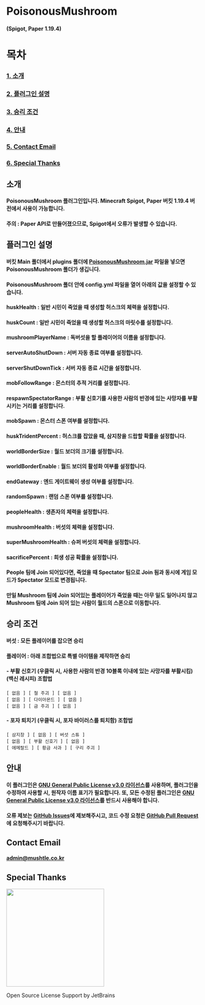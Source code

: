 # PoisonousMushroom
#### (Spigot, Paper 1.19.4)

# 목차
### [1. 소개](#소개)
### [2. 플러그인 설명](#플러그인-설명)
### [3. 승리 조건](#승리-조건)
### [4. 안내](#안내)
### [5. Contact Email](#Contact-Email)
### [6. Special Thanks](#Special-Thanks)

## 소개
#### PoisonousMushroom 플러그인입니다. Minecraft Spigot, Paper 버킷 1.19.4 버전에서 사용이 가능합니다.
#### 주의 : Paper API로 만들어졌으므로, Spigot에서 오류가 발생할 수 있습니다.

## 플러그인 설명
#### 버킷 Main 폴더에서 plugins 폴더에 [PoisonousMushroom.jar](https://github.com/yj0524/PoisonousMushroom/releases/latest/download/PoisonousMushroom.jar) 파일을 넣으면 PoisonousMushroom 폴더가 생깁니다.
#### PoisonousMushroom 폴더 안에 config.yml 파일을 열어 아래의 값을 설정할 수 있습니다.
#### huskHealth : 일반 시민이 죽었을 때 생성할 허스크의 체력을 설정합니다.
#### huskCount : 일반 시민이 죽었을 때 생성할 허스크의 마릿수를 설정합니다.
#### mushroomPlayerName : 독버섯을 할 플레이어의 이름을 설정합니다.
#### serverAutoShutDown : 서버 자동 종료 여부를 설정합니다.
#### serverShutDownTick : 서버 자동 종료 시간을 설정합니다.
#### mobFollowRange : 몬스터의 추적 거리를 설정합니다.
#### respawnSpectatorRange : 부활 신호기를 사용한 사람의 반경에 있는 사망자를 부활시키는 거리를 설정합니다.
#### mobSpawn : 몬스터 스폰 여부를 설정합니다.
#### huskTridentPercent : 허스크를 잡았을 때, 삼지창을 드랍할 확률을 설정합니다.
#### worldBorderSize : 월드 보더의 크기를 설정합니다.
#### worldBorderEnable : 월드 보더의 활성화 여부를 설정합니다.
#### endGateway : 엔드 게이트웨이 생성 여부를 설정합니다.
#### randomSpawn : 랜덤 스폰 여부를 설정합니다.
#### peopleHealth : 생존자의 체력을 설정합니다.
#### mushroomHealth : 버섯의 체력을 설정합니다.
#### superMushroomHealth : 슈퍼 버섯의 체력을 설정합니다.
#### sacrificePercent : 희생 성공 확률을 설정합니다.
#### People 팀에 Join 되어있다면, 죽었을 때 Spectator 팀으로 Join 됨과 동시에 게임 모드가 Spectator 모드로 변경됩니다.
#### 만일 Mushroom 팀에 Join 되어있는 플레이어가 죽었을 때는 아무 일도 일어나지 않고 Mushroom 팀에 Join 되어 있는 사람이 월드의 스폰으로 이동합니다.

## 승리 조건
#### 버섯 : 모든 플레이어를 잡으면 승리
#### 플레이어 : 아래 조합법으로 특별 아이템을 제작하면 승리
#### - 부활 신호기 (우클릭 시, 사용한 사람의 반경 10블록 이내에 있는 사망자를 부활시킴) (백신 레시피) 조합법
```
[ 없음 ] [ 철 주괴 ] [ 없음 ]
[ 없음 ] [ 다이아몬드 ] [ 없음 ]
[ 없음 ] [ 금 주괴 ] [ 없음 ]
```
#### - 포자 퇴치기 (우클릭 시, 포자 바이러스를 퇴치함) 조합법
```
[ 삼지창 ] [ 없음 ] [ 버섯 스튜 ]
[ 없음 ] [ 부활 신호기 ] [ 없음 ]
[ 에메랄드 ] [ 황금 사과 ] [ 구리 주괴 ]
```

## 안내
#### 이 플러그인은 [GNU General Public License v3.0 라이선스](https://www.gnu.org/licenses/gpl-3.0.html)를 사용하며, **플러그인을 수정하여 사용할 시, 원작자 이름 표기가 필요합니다.** 또, **모든 수정된 플러그인은 [GNU General Public License v3.0 라이선스](https://www.gnu.org/licenses/gpl-3.0.html)를 반드시 사용해야 합니다.**
#### 오류 제보는 [GitHub Issues](https://github.com/yj0524/PoisonousMushroom/issues)에 제보해주시고, 코드 수정 요청은 [GitHub Pull Request](https://github.com/yj0524/PoisonousMushroom/pulls)에 요청해주시기 바랍니다.

## Contact Email
#### admin@mushtle.co.kr

## Special Thanks
<img src="https://resources.jetbrains.com/storage/products/company/brand/logos/jb_beam.png" width="256" height="256"/>

Open Source License Support by JetBrains
